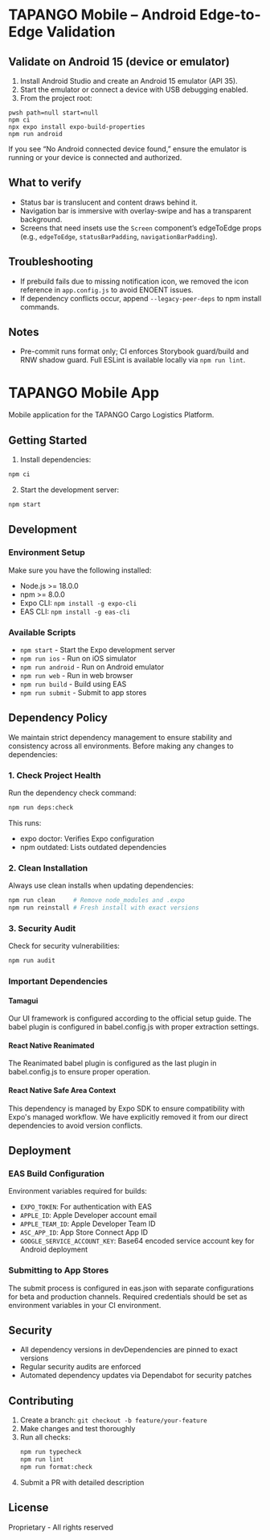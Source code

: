 # TAPANGO Mobile – Android Edge-to-Edge Validation

## Validate on Android 15 (device or emulator)

1. Install Android Studio and create an Android 15 emulator (API 35).
2. Start the emulator or connect a device with USB debugging enabled.
3. From the project root:

```
pwsh path=null start=null
npm ci
npx expo install expo-build-properties
npm run android
```

If you see “No Android connected device found,” ensure the emulator is running
or your device is connected and authorized.

## What to verify

- Status bar is translucent and content draws behind it.
- Navigation bar is immersive with overlay-swipe and has a transparent
  background.
- Screens that need insets use the `Screen` component’s edgeToEdge props (e.g.,
  `edgeToEdge`, `statusBarPadding`, `navigationBarPadding`).

## Troubleshooting

- If prebuild fails due to missing notification icon, we removed the icon
  reference in `app.config.js` to avoid ENOENT issues.
- If dependency conflicts occur, append `--legacy-peer-deps` to npm install
  commands.

## Notes

- Pre-commit runs format only; CI enforces Storybook guard/build and RNW shadow
  guard. Full ESLint is available locally via `npm run lint`.

# TAPANGO Mobile App

Mobile application for the TAPANGO Cargo Logistics Platform.

## Getting Started

1. Install dependencies:

```bash
npm ci
```

2. Start the development server:

```bash
npm start
```

## Development

### Environment Setup

Make sure you have the following installed:

- Node.js >= 18.0.0
- npm >= 8.0.0
- Expo CLI: `npm install -g expo-cli`
- EAS CLI: `npm install -g eas-cli`

### Available Scripts

- `npm start` - Start the Expo development server
- `npm run ios` - Run on iOS simulator
- `npm run android` - Run on Android emulator
- `npm run web` - Run in web browser
- `npm run build` - Build using EAS
- `npm run submit` - Submit to app stores

## Dependency Policy

We maintain strict dependency management to ensure stability and consistency
across all environments. Before making any changes to dependencies:

### 1. Check Project Health

Run the dependency check command:

```bash
npm run deps:check
```

This runs:

- expo doctor: Verifies Expo configuration
- npm outdated: Lists outdated dependencies

### 2. Clean Installation

Always use clean installs when updating dependencies:

```bash
npm run clean     # Remove node_modules and .expo
npm run reinstall # Fresh install with exact versions
```

### 3. Security Audit

Check for security vulnerabilities:

```bash
npm run audit
```

### Important Dependencies

#### Tamagui

Our UI framework is configured according to the official setup guide. The babel
plugin is configured in babel.config.js with proper extraction settings.

#### React Native Reanimated

The Reanimated babel plugin is configured as the last plugin in babel.config.js
to ensure proper operation.

#### React Native Safe Area Context

This dependency is managed by Expo SDK to ensure compatibility with Expo's
managed workflow. We have explicitly removed it from our direct dependencies to
avoid version conflicts.

## Deployment

### EAS Build Configuration

Environment variables required for builds:

- `EXPO_TOKEN`: For authentication with EAS
- `APPLE_ID`: Apple Developer account email
- `APPLE_TEAM_ID`: Apple Developer Team ID
- `ASC_APP_ID`: App Store Connect App ID
- `GOOGLE_SERVICE_ACCOUNT_KEY`: Base64 encoded service account key for Android
  deployment

### Submitting to App Stores

The submit process is configured in eas.json with separate configurations for
beta and production channels. Required credentials should be set as environment
variables in your CI environment.

## Security

- All dependency versions in devDependencies are pinned to exact versions
- Regular security audits are enforced
- Automated dependency updates via Dependabot for security patches

## Contributing

1. Create a branch: `git checkout -b feature/your-feature`
2. Make changes and test thoroughly
3. Run all checks:
   ```bash
   npm run typecheck
   npm run lint
   npm run format:check
   ```
4. Submit a PR with detailed description

## License

Proprietary - All rights reserved
